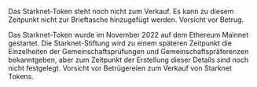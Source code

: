 Das Starknet-Token steht noch nicht zum Verkauf. Es kann zu diesem Zeitpunkt nicht zur Brieftasche hinzugefügt werden. Vorsicht vor Betrug.

Das Starknet-Token wurde im November 2022 auf dem Ethereum Mainnet gestartet. Die Starknet-Stiftung wird zu einem späteren Zeitpunkt die Einzelheiten der Gemeinschaftsprüfungen und Gemeinschaftspräferenzen bekanntgeben, aber zum Zeitpunkt der Erstellung dieser Details sind noch nicht festgelegt. Vorsicht vor Betrügereien zum Verkauf von Starknet Tokens.
